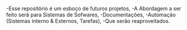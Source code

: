 -Esse repositório é um esboço de futuros projetos,
-A Abordagem a ser feito será para Sistemas de Sofwares,
-Documentações,
-Automação (Sistemas interno & Externos, Tarefas),
-Que serão reaproveitados.
